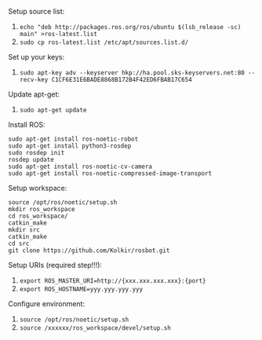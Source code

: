 Setup source list:

1. `echo "deb http://packages.ros.org/ros/ubuntu $(lsb_release -sc) main" >ros-latest.list`
2. `sudo cp ros-latest.list /etc/apt/sources.list.d/`

Set up your keys:

1. `sudo apt-key adv --keyserver hkp://ha.pool.sks-keyservers.net:80 --recv-key C1CF6E31E6BADE8868B172B4F42ED6FBAB17C654`

Update apt-get:

1. `sudo apt-get update`


Install ROS:

~~~
sudo apt-get install ros-noetic-robot
sudo apt-get install python3-rosdep
sudo rosdep init
rosdep update
sudo apt-get install ros-noetic-cv-camera
sudo apt-get install ros-noetic-compressed-image-transport
~~~

Setup workspace:

~~~
source /opt/ros/noetic/setup.sh
mkdir ros_workspace
cd ros_workspace/
catkin_make
mkdir src
catkin_make
cd src
git clone https://github.com/Kolkir/rosbot.git
~~~

Setup URIs (required step!!!):
1. `export ROS_MASTER_URI=http://{xxx.xxx.xxx.xxx}:{port}`
2. `export ROS_HOSTNAME=yyy.yyy.yyy.yyy`

Configure environment:
1. `source /opt/ros/noetic/setup.sh`
2. `source /xxxxxx/ros_workspace/devel/setup.sh`
